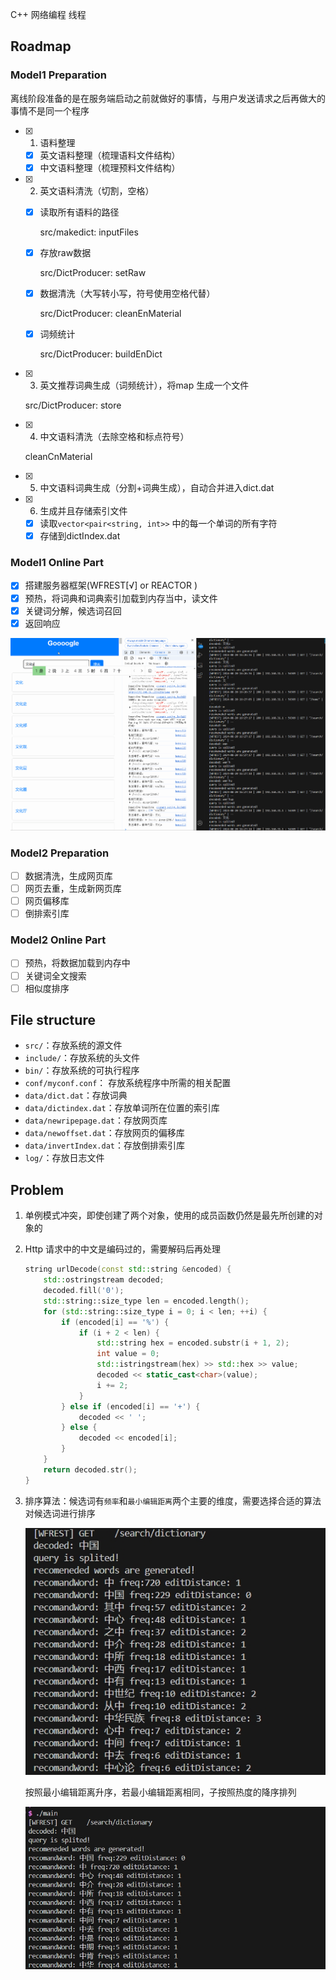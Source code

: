 C++ 网络编程 线程

## Roadmap

### Model1 Preparation

离线阶段准备的是在服务端启动之前就做好的事情，与用户发送请求之后再做大的事情不是同一个程序

- [x] 1. 语料整理

  - [x] 英文语料整理（梳理语料文件结构）
  - [x] 中文语料整理（梳理预料文件结构）

- [x] 2. 英文语料清洗（切割，空格）

  - [x] 读取所有语料的路径 

    src/makedict: inputFiles

  - [x] 存放raw数据

    src/DictProducer: setRaw

  - [x] 数据清洗（大写转小写，符号使用空格代替）

    src/DictProducer: cleanEnMaterial

  - [x] 词频统计

    src/DictProducer: buildEnDict

- [x] 3. 英文推荐词典生成（词频统计），将map 生成一个文件

  src/DictProducer: store

- [x] 4. 中文语料清洗（去除空格和标点符号）

  cleanCnMaterial

- [x] 5. 中文语料词典生成（分割+词典生成），自动合并进入dict.dat

- [x] 6. 生成并且存储索引文件

  - [x] 读取`vector<pair<string, int>>` 中的每一个单词的所有字符
  - [x] 存储到dictIndex.dat

### Model1 Online Part

- [x] 搭建服务器框架(WFREST[√]  or REACTOR )
- [x] 预热，将词典和词典索引加载到内存当中，读文件
- [x] 关键词分解，候选词召回
- [x] 返回响应

![](./assets/wordCandidate.gif)

### Model2 Preparation

- [ ] 数据清洗，生成网页库
- [ ] 网页去重，生成新网页库
- [ ] 网页偏移库
- [ ] 倒排索引库

### Model2 Online Part

- [ ] 预热，将数据加载到内存中
- [ ] 关键词全文搜索
- [ ] 相似度排序

## File structure

- `src/`：存放系统的源文件
- `include/`：存放系统的头文件
- `bin/`：存放系统的可执行程序
- `conf/myconf.conf`： 存放系统程序中所需的相关配置
- `data/dict.dat`：存放词典
- `data/dictindex.dat`：存放单词所在位置的索引库
- `data/newripepage.dat`：存放网页库
- `data/newoffset.dat`：存放网页的偏移库
- `data/invertIndex.dat`：存放倒排索引库
- `log/`：存放日志文件

## Problem

1. 单例模式冲突，即使创建了两个对象，使用的成员函数仍然是最先所创建的对象的

2. Http 请求中的中文是编码过的，需要解码后再处理

   ```c++
   string urlDecode(const std::string &encoded) {
       std::ostringstream decoded;
       decoded.fill('0');
       std::string::size_type len = encoded.length();
       for (std::string::size_type i = 0; i < len; ++i) {
           if (encoded[i] == '%') {
               if (i + 2 < len) {
                   std::string hex = encoded.substr(i + 1, 2);
                   int value = 0;
                   std::istringstream(hex) >> std::hex >> value;
                   decoded << static_cast<char>(value);
                   i += 2;
               }
           } else if (encoded[i] == '+') {
               decoded << ' ';
           } else {
               decoded << encoded[i];
           }
       }
       return decoded.str();
   }
   ```

3. 排序算法：候选词有`频率`和`最小编辑距离`两个主要的维度，需要选择合适的算法对候选词进行排序

   ![排序前](./assets/candidateProcess.png)

   按照最小编辑距离升序，若最小编辑距离相同，子按照热度的降序排列

   ![排序后](./assets/candidateProcessed.png)

